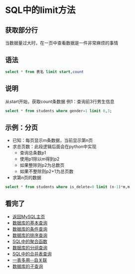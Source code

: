 SQL中的limit方法  
====

## 获取部分行  
当数据量过大时，在一页中查看数据是一件非常麻烦的事情  

## 语法   
```SQL 
select * from 表名 limit start,count
```

## 说明  
从start开始，获取count条数据
例1：查询前3行男生信息
```SQL
select * from students where gender=1 limit 0,3;
```

## 示例：分页
* 已知：每页显示m条数据，当前显示第n页
* 求总页数：此段逻辑后面会在python中实现
  * 查询总条数p1
  * 使用p1除以m得到p2
  * 如果整除则p2为总数页
  * 如果不整除则p2+1为总页数
* 求第n页的数据
```SQL
select * from students where is_delete=0 limit (n-1)*m,m
```

## 看完了  
- [返回MySQL主页](https://github.com/KissMyLady/MySQL/blob/master/README.md)
- [数据库的基本查询](https://github.com/KissMyLady/MySQL/blob/master/Note/select_from_databases1.md)  
- [数据库的条件查询](https://github.com/KissMyLady/MySQL/blob/master/Note/select_where.md)   
- [数据库的排序查询](https://github.com/KissMyLady/MySQL/blob/master/Note/select_order_by.md)  
- [SQL中的聚合函数](https://github.com/KissMyLady/MySQL/blob/master/Note/select_faction.md)  
- [数据库的分组查询](https://github.com/KissMyLady/MySQL/blob/master/Note/select_gorup_by.md)  
- [SQL中的合并表查询](https://github.com/KissMyLady/MySQL/blob/master/Note/select_join_on.md)  
- [一表多用--自关联](https://github.com/KissMyLady/MySQL/blob/master/Note/select_self_knot.md)  
- [数据库的子查询](https://github.com/KissMyLady/MySQL/blob/master/Note/select_son_find.md) 
